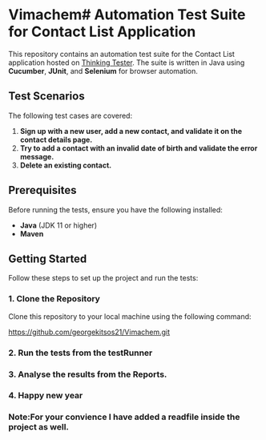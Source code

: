# Vimachem# Automation Test Suite for Contact List Application

This repository contains an automation test suite for the Contact List application hosted on [Thinking Tester](https://thinking-tester-contact-list.herokuapp.com/). The suite is written in Java using **Cucumber**, **JUnit**, and **Selenium** for browser automation.

## Test Scenarios

The following test cases are covered:

1. **Sign up with a new user, add a new contact, and validate it on the contact details page.**
2. **Try to add a contact with an invalid date of birth and validate the error message.**
3. **Delete an existing contact.**

## Prerequisites

Before running the tests, ensure you have the following installed:

- **Java** (JDK 11 or higher)
- **Maven**

## Getting Started

Follow these steps to set up the project and run the tests:

### 1. Clone the Repository

Clone this repository to your local machine using the following command:

https://github.com/georgekitsos21/Vimachem.git

### 2. Run the tests from the testRunner

### 3. Analyse the results from the Reports.

### 4. Happy new year

### Note:For your convience I have added a readfile inside the project as well.

